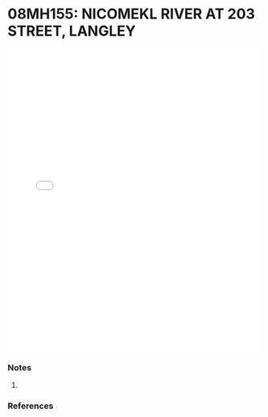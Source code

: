 # 08MH155: NICOMEKL RIVER AT 203 STREET, LANGLEY

<iframe src="/distribution_estimation/_static/stations/08MH155_fdc.html" width="100%" height="600" frameborder="0"></iframe>

### Notes
1. 

### References

